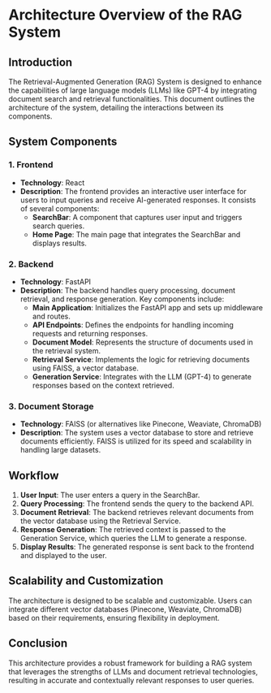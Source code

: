 # Architecture Overview of the RAG System

## Introduction
The Retrieval-Augmented Generation (RAG) System is designed to enhance the capabilities of large language models (LLMs) like GPT-4 by integrating document search and retrieval functionalities. This document outlines the architecture of the system, detailing the interactions between its components.

## System Components

### 1. Frontend
- **Technology**: React
- **Description**: The frontend provides an interactive user interface for users to input queries and receive AI-generated responses. It consists of several components:
  - **SearchBar**: A component that captures user input and triggers search queries.
  - **Home Page**: The main page that integrates the SearchBar and displays results.

### 2. Backend
- **Technology**: FastAPI
- **Description**: The backend handles query processing, document retrieval, and response generation. Key components include:
  - **Main Application**: Initializes the FastAPI app and sets up middleware and routes.
  - **API Endpoints**: Defines the endpoints for handling incoming requests and returning responses.
  - **Document Model**: Represents the structure of documents used in the retrieval system.
  - **Retrieval Service**: Implements the logic for retrieving documents using FAISS, a vector database.
  - **Generation Service**: Integrates with the LLM (GPT-4) to generate responses based on the context retrieved.

### 3. Document Storage
- **Technology**: FAISS (or alternatives like Pinecone, Weaviate, ChromaDB)
- **Description**: The system uses a vector database to store and retrieve documents efficiently. FAISS is utilized for its speed and scalability in handling large datasets.

## Workflow
1. **User Input**: The user enters a query in the SearchBar.
2. **Query Processing**: The frontend sends the query to the backend API.
3. **Document Retrieval**: The backend retrieves relevant documents from the vector database using the Retrieval Service.
4. **Response Generation**: The retrieved context is passed to the Generation Service, which queries the LLM to generate a response.
5. **Display Results**: The generated response is sent back to the frontend and displayed to the user.

## Scalability and Customization
The architecture is designed to be scalable and customizable. Users can integrate different vector databases (Pinecone, Weaviate, ChromaDB) based on their requirements, ensuring flexibility in deployment.

## Conclusion
This architecture provides a robust framework for building a RAG system that leverages the strengths of LLMs and document retrieval technologies, resulting in accurate and contextually relevant responses to user queries.
